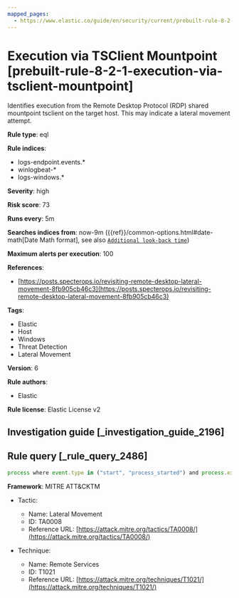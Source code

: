```yaml
---
mapped_pages:
  - https://www.elastic.co/guide/en/security/current/prebuilt-rule-8-2-1-execution-via-tsclient-mountpoint.html
---
```


# Execution via TSClient Mountpoint [prebuilt-rule-8-2-1-execution-via-tsclient-mountpoint]

Identifies execution from the Remote Desktop Protocol (RDP) shared mountpoint tsclient on the target host. This may indicate a lateral movement attempt.

**Rule type**: eql

**Rule indices**:

* logs-endpoint.events.*
* winlogbeat-*
* logs-windows.*

**Severity**: high

**Risk score**: 73

**Runs every**: 5m

**Searches indices from**: now-9m ({{ref}}/common-options.html#date-math[Date Math format], see also [`Additional look-back time`](docs-content://solutions/security/detect-and-alert/create-detection-rule.md#rule-schedule))

**Maximum alerts per execution**: 100

**References**:

* [https://posts.specterops.io/revisiting-remote-desktop-lateral-movement-8fb905cb46c3](https://posts.specterops.io/revisiting-remote-desktop-lateral-movement-8fb905cb46c3)

**Tags**:

* Elastic
* Host
* Windows
* Threat Detection
* Lateral Movement

**Version**: 6

**Rule authors**:

* Elastic

**Rule license**: Elastic License v2

## Investigation guide [_investigation_guide_2196]



## Rule query [_rule_query_2486]

```js
process where event.type in ("start", "process_started") and process.executable : "\\Device\\Mup\\tsclient\\*.exe"
```

**Framework**: MITRE ATT&CKTM

* Tactic:

    * Name: Lateral Movement
    * ID: TA0008
    * Reference URL: [https://attack.mitre.org/tactics/TA0008/](https://attack.mitre.org/tactics/TA0008/)

* Technique:

    * Name: Remote Services
    * ID: T1021
    * Reference URL: [https://attack.mitre.org/techniques/T1021/](https://attack.mitre.org/techniques/T1021/)



